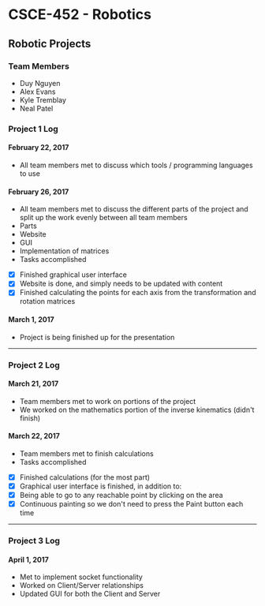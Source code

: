 # CSCE-452 - Robotics
## Robotic Projects
### Team Members
- Duy Nguyen
- Alex Evans
- Kyle Tremblay
- Neal Patel
 
### Project 1 Log
#### February 22, 2017
- All team members met to discuss which tools / programming languages to use

#### February 26, 2017
- All team members met to discuss the different parts of the project and split up the work evenly between all team members
- Parts
 - Website
 - GUI
 - Implementation of matrices
- Tasks accomplished
 - [x] Finished graphical user interface
 - [x] Website is done, and simply needs to be updated with content
 - [x] Finished calculating the points for each axis from the transformation and rotation matrices

#### March 1, 2017
- Project is being finished up for the presentation

---

### Project 2 Log
#### March 21, 2017
- Team members met to work on portions of the project
- We worked on the mathematics portion of the inverse kinematics (didn't finish)

#### March 22, 2017
- Team members met to finish calculations
- Tasks accomplished
 - [x] Finished calculations (for the most part)
 - [x] Graphical user interface is finished, in addition to:
  - [x] Being able to go to any reachable point by clicking on the area
  - [x] Continuous painting so we don't need to press the Paint button each time

---
### Project 3 Log
#### April 1, 2017
- Met to implement socket functionality
- Worked on Client/Server relationships
- Updated GUI for both the Client and Server
